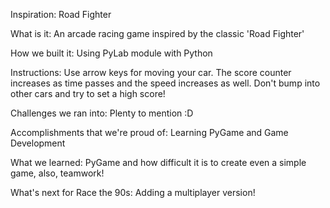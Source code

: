 Inspiration: Road Fighter

What is it: An arcade racing game inspired by the classic 'Road Fighter'

How we built it: Using PyLab module with Python

Instructions: Use arrow keys for moving your car. The score counter increases as time passes and the speed increases as well. Don't bump into other cars and try to set a high score!

Challenges we ran into: Plenty to mention :D

Accomplishments that we're proud of: Learning PyGame and Game Development

What we learned: PyGame and how difficult it is to create even a simple game, also, teamwork!

What's next for Race the 90s: Adding a multiplayer version!
